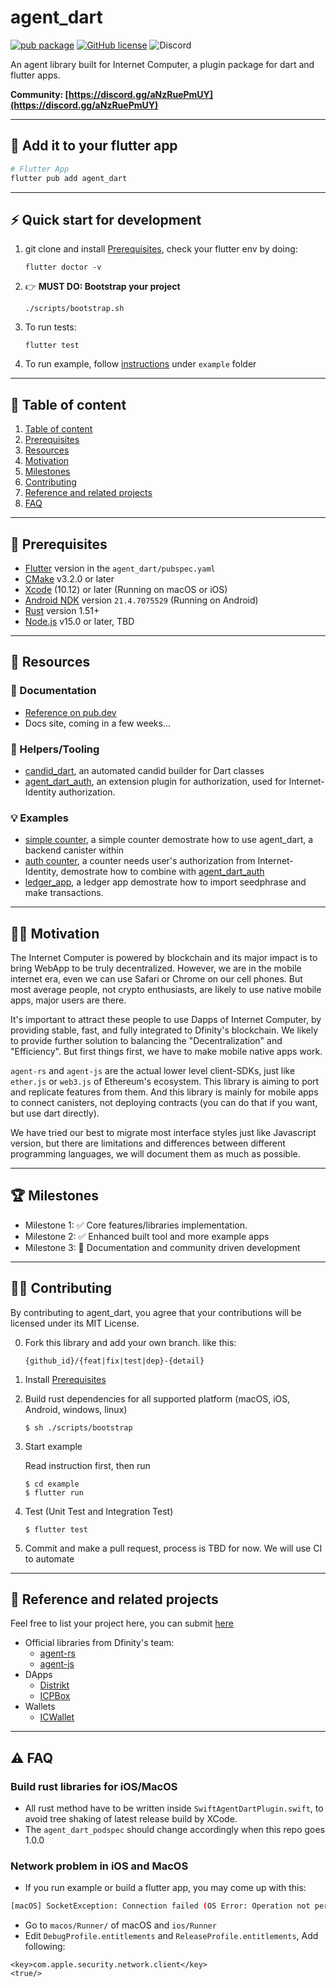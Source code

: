 # agent_dart
[![pub package](https://img.shields.io/pub/v/agent_dart?color=42a012&include_prereleases&label=dev&logo=dart&style=flat-square)](https://pub.dev/packages/agent_dart)  [![GitHub license](https://img.shields.io/github/license/AstroxNetwork/agent_dart?style=flat-square)](https://github.com/AstroxNetwork/agent_dart/blob/master/LICENSE) ![Discord](https://img.shields.io/discord/845497925298815036?color=purple&label=Discord)



An agent library built for Internet Computer, a plugin package for dart and flutter apps. 

**Community: [https://discord.gg/aNzRuePmUY](https://discord.gg/aNzRuePmUY)** 

---
## 🌈 Add it to your flutter app

```bash
# Flutter App
flutter pub add agent_dart
```
---
## ⚡️ Quick start for development
1. git clone and install [Prerequisites](#prerequisites), check your flutter env by doing:

   ```
   flutter doctor -v
   ```
2. 👉 **MUST DO: Bootstrap your project**
   ```
   ./scripts/bootstrap.sh
   ```

3. To run tests:
   ```
   flutter test
   ```
4. To run example, follow [instructions](example/README.md) under `example` folder
---

## 📃 Table of content

   1. [Table of content](#table-of-content)
   2. [Prerequisites](#prerequisites)
   3. [Resources](#resources)
   4. [Motivation](#motivation)
   5. [Milestones](#milestones)
   6. [Contributing](#contributing)
   7. [Reference and related projects](#reference-and-related-projects)
   8. [FAQ](#faq)
   
---

## 🚦 Prerequisites
* [Flutter](https://flutter.dev/docs/get-started/install) version in the `agent_dart/pubspec.yaml`
* [CMake](https://cmake.org/) v3.2.0 or later
* [Xcode](https://developer.apple.com/xcode/) (10.12) or later (Running on macOS or iOS)
* [Android NDK](https://developer.android.com/studio/projects/install-ndk) version `21.4.7075529` (Running on Android)
* [Rust](https://www.rust-lang.org/) version 1.51+
* [Node.js](https://nodejs.org/) v15.0 or later, TBD


---
## 🧰 Resources
### 📖 Documentation
- [Reference on pub.dev](https://pub.dev/documentation/agent_dart/latest/)
- Docs site, coming in a few weeks...
### 🔧 Helpers/Tooling
- [candid_dart](https://github.com/AstroxNetwork/candid_dart), an automated candid builder for Dart classes
- [agent_dart_auth](https://github.com/AstroxNetwork/agent_dart_auth), an extension plugin for authorization, used for Internet-Identity authorization. 
### 💡 Examples
- [simple counter](https://github.com/AstroxNetwork/agent_dart_examples/tree/main/counter), a simple counter demostrate how to use agent_dart, a backend canister within
- [auth counter](https://github.com/AstroxNetwork/agent_dart_examples/tree/main/auth_counter), a counter needs user's authorization from Internet-Identity, demostrate how to combine with [agent_dart_auth](https://github.com/AstroxNetwork/agent_dart_auth)
- [ledger_app](https://github.com/AstroxNetwork/agent_dart_examples/tree/main/ledger_app), a ledger app demostrate how to import seedphrase and make transactions.  
---

## 🧘‍♂️ Motivation

The Internet Computer is powered by blockchain and its major impact is to bring WebApp to be truly decentralized. However, we are in the mobile internet era, even we can use Safari or Chrome on our cell phones. But most average people, not crypto enthusiasts, are likely to use native mobile apps, major users are there. 

It's important to attract these people to use Dapps of Internet Computer, by providing stable, fast, and fully integrated to Dfinity's blockchain. We likely to provide further solution to balancing the "Decentralization" and "Efficiency". But first things first, we have to make mobile native apps work.

`agent-rs` and `agent-js` are the actual lower level client-SDKs, just like `ether.js` or `web3.js` of Ethereum's ecosystem. This library is aiming to port and replicate features from them. And this library is mainly for mobile apps to connect canisters, not deploying contracts (you can do that if you want, but use dart directly).

We have tried our best to migrate most interface styles just like Javascript version, but there are limitations and differences between different programming languages, we will document them as much as possible.

---
## 🏆 Milestones
- Milestone 1: ✅ Core features/libraries implementation. 
- Milestone 2: ✅ Enhanced built tool and more example apps 
- Milestone 3: 👷 Documentation and community driven development 

---

## 👨‍💻 Contributing

By contributing to agent_dart, you agree that your contributions will be licensed under its MIT License.

0. Fork this library and add your own branch.
   like this:
    ```
    {github_id}/{feat|fix|test|dep}-{detail}
    ```
1. Install [Prerequisites](#Prerequisites)
    

2. Build rust dependencies for all supported platform (macOS, iOS, Android, windows, linux)

    ```shell
    $ sh ./scripts/bootstrap
    ```

3. Start example
   
   Read instruction first, then run

    ```shell
    $ cd example
    $ flutter run
    ```

4. Test (Unit Test and Integration Test)
    ```shell
    $ flutter test
    ```

5. Commit and make a pull request, process is TBD for now. We will use CI to automate

---

## 🔗 Reference and related projects
Feel free to list your project here, you can submit [here]()

* Official libraries from Dfinity's team:
  - [agent-rs](https://github.com/dfinity/agent-rs)
  - [agent-js](https://github.com/dfinity/agent-js)
* DApps
  - [Distrikt](https://distrikt.io/)
  - [ICPBox](https://www.icpbox.org/)
* Wallets
  - [ICWallet](https://icwallet.org/)

---

## ⚠️ FAQ

### Build rust libraries for iOS/MacOS
- All rust method have to be written inside `SwiftAgentDartPlugin.swift`, to avoid tree shaking of latest release build by XCode.
- The `agent_dart_podspec` should change accordingly when this repo goes 1.0.0


### Network problem in iOS and MacOS

- If you run example or build a flutter app, you may come up with this:
  
```bash
[macOS] SocketException: Connection failed (OS Error: Operation not permitted, errno = 1)
```

- Go to `macos/Runner/` of macOS and `ios/Runner`
- Edit  `DebugProfile.entitlements` and `ReleaseProfile.entitlements`,
Add following: 

```
<key>com.apple.security.network.client</key>
<true/>
```

